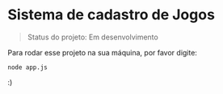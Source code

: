 # Sistema de cadastro de Jogos

> Status do projeto: Em desenvolvimento

Para rodar esse projeto na sua máquina, por favor digite:
```
node app.js
```
:)